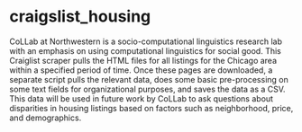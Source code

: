 # craigslist_housing
CoLLab at Northwestern is a socio-computational linguistics research lab with an emphasis on using computational linguistics for social good. This Craiglist scraper pulls the HTML files for all listings for the Chicago area within a specified period of time. Once these pages are downloaded, a separate script pulls the relevant data, does some basic pre-processing on some text fields for organizational purposes, and saves the data as a CSV. This data will be used in future work by CoLLab to ask questions about disparities in housing listings based on factors such as neighborhood, price, and demographics.
